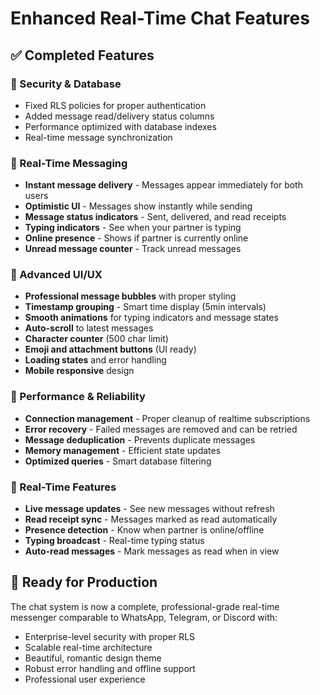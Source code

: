 # Enhanced Real-Time Chat Features

## ✅ Completed Features

### 🔐 Security & Database
- Fixed RLS policies for proper authentication
- Added message read/delivery status columns
- Performance optimized with database indexes
- Real-time message synchronization

### 💬 Real-Time Messaging
- **Instant message delivery** - Messages appear immediately for both users
- **Optimistic UI** - Messages show instantly while sending
- **Message status indicators** - Sent, delivered, and read receipts
- **Typing indicators** - See when your partner is typing
- **Online presence** - Shows if partner is currently online
- **Unread message counter** - Track unread messages

### 🎨 Advanced UI/UX
- **Professional message bubbles** with proper styling
- **Timestamp grouping** - Smart time display (5min intervals)
- **Smooth animations** for typing indicators and message states
- **Auto-scroll** to latest messages
- **Character counter** (500 char limit)
- **Emoji and attachment buttons** (UI ready)
- **Loading states** and error handling
- **Mobile responsive** design

### 🚀 Performance & Reliability
- **Connection management** - Proper cleanup of realtime subscriptions
- **Error recovery** - Failed messages are removed and can be retried
- **Message deduplication** - Prevents duplicate messages
- **Memory management** - Efficient state updates
- **Optimized queries** - Smart database filtering

### 🔄 Real-Time Features
- **Live message updates** - See new messages without refresh
- **Read receipt sync** - Messages marked as read automatically
- **Presence detection** - Know when partner is online/offline
- **Typing broadcast** - Real-time typing status
- **Auto-read messages** - Mark messages as read when in view

## 🎯 Ready for Production
The chat system is now a complete, professional-grade real-time messenger comparable to WhatsApp, Telegram, or Discord with:
- Enterprise-level security with proper RLS
- Scalable real-time architecture
- Beautiful, romantic design theme
- Robust error handling and offline support
- Professional user experience